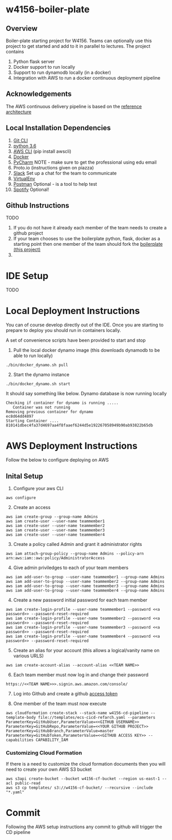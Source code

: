 # w4156-boiler-plate

## Overview
Boiler-plate starting project for W4156. Teams can optionally use this project to get started and add to it in parallel
to lectures. The project contains

1. Python flask server
2. Docker support to run locally
3. Support to run dynamodb locally (in a docker)
4. Integration with AWS to run a docker continuous deployment pipeline

## Acknowledgements

The AWS continuous delivery pipeline is based on the [reference architecture](https://github.com/awslabs/ecs-refarch-continuous-deployment)

## Local Installation Dependencies

1. [Git CLI](https://git-scm.com/downloads)
2. [python 3.6](https://www.python.org/downloads/release/python-364/)
3. [AWS CLI](https://aws.amazon.com/cli/) (pip install awscli)
4. [Docker](https://docs.docker.com/engine/installation/)
5. [PyCharm](https://www.jetbrains.com/shop/eform/students) NOTE - make sure to get the professional using edu email
6. Proto.io (instructions given on piazza)
7. [Slack](https://slack.com/) Set up a chat for the team to communicate
8. [VirtualEnv](https://virtualenv.pypa.io/en/stable/installation/)
9. [Postman](https://chrome.google.com/webstore/detail/postman/fhbjgbiflinjbdggehcddcbncdddomop?hl=en) Optional - is a tool to help test
10. [Spotify](https://www.spotify.com/us/) Optional!

## Github Instructions

TODO
1. If you do not have it already each member of the team needs to create a github project
2. If your team chooses to use the boilerplate python, flask, docker as a starting point then one member of the team should fork the [boilerplate (this project)](https://github.com/geod/w4156-boilerplate)
3. 

# IDE Setup

TODO

# Local Deployment Instructions

You can of course develop directly out of the IDE. Once you are starting to prepare to deploy you should run in containers locally. 

A set of convenience scripts have been provided to start and stop

1. Pull the local docker dynamo image (this downloads dynamodb to be able to run locally)
```
./bin/docker_dynamo.sh pull
```

2. Start the dynamo instance
```
./bin/docker_dynamo.sh start
```

It should say something like below. Dynamo database is now running locally
```
Checking if container for dynamo is running .....
   Container was not running
Removing previous container for dynamo
ec8d64dd4897
Starting Container ....
810141dbec4fa37d4697aa4f8faaef6244d5e192267058949b90ab93822b65db
```

# AWS Deployment Instructions

Follow the below to configure deploying on AWS

## Inital Setup

1. Configure your aws CLI
```
aws configure
```

2. Create an access
```
aws iam create-group --group-name Admins
aws iam create-user --user-name teammember1
aws iam create-user --user-name teammember2
aws iam create-user --user-name teammember3
aws iam create-user --user-name teammember4
```

3. Create a policy called Admin and grant it administrator rights
```
aws iam attach-group-policy --group-name Admins --policy-arn arn:aws:iam::aws:policy/AdministratorAccess
```

4. Give admin priviledges to each of your team members
```
aws iam add-user-to-group --user-name teammember1 --group-name Admins
aws iam add-user-to-group --user-name teammember2 --group-name Admins
aws iam add-user-to-group --user-name teammember3 --group-name Admins
aws iam add-user-to-group --user-name teammember4 --group-name Admins
```

4. Create a new password initial password for each team member
```
aws iam create-login-profile --user-name teammember1 --password <<a password>> --password-reset-required
aws iam create-login-profile --user-name teammember2 --password <<a password>> --password-reset-required
aws iam create-login-profile --user-name teammember3 --password <<a password>> --password-reset-required
aws iam create-login-profile --user-name teammember4 --password <<a password>> --password-reset-required
```

5. Create an alias for your account (this allows a logical/vanity name on various URLS)
```
aws iam create-account-alias --account-alias <<TEAM NAME>>
```

6. Each team member must now log in and change their password
```
https://<<TEAM NAME>>>.signin.aws.amazon.com/console/
```

7. Log into Github and create a github [access token](https://github.com/settings/tokens/new)

8. One member of the team must now execute
```
aws cloudformation create-stack --stack-name w4156-cd-pipeline --template-body file://templates/ecs-cicd-refarch.yaml --parameters ParameterKey=GitHubUser,ParameterValue=<<GITHUB USERNAME>> ParameterKey=GitHubRepo,ParameterValue=<<YOUR GITHUB PROJECT>> ParameterKey=GitHubBranch,ParameterValue=master ParameterKey=GitHubToken,ParameterValue=<<GITHUB ACCESS KEY>> --capabilities CAPABILITY_IAM
```

### Customizing Cloud Formation
If there is a need to customize the cloud formation documents then you will need to create your own AWS S3 bucket
```
aws s3api create-bucket --bucket w4156-cf-bucket --region us-east-1 --acl public-read
aws s3 cp templates/ s3://w4156-cf-bucket/ --recursive --include "*.yaml"
```

# Commit

Following the AWS setup instructions any commit to github will trigger the CD pipeline
